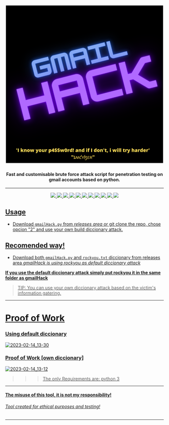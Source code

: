 

<h1 align="center">
  <br>
  <a href="https://github.com/tmcybers/gmailHack"><img src="gmailhacklogo.png" width="500px" alt="gmailHack"></a>
</h1>

<h4 align="center">Fast and customisable brute force attack script for penetration testing on gmail accounts based on python.</h4>


---



<p align="center">
<a href="https://github.com/tmcybers/gmailHack/releases/tag/gmailHack"><img src="https://img.shields.io/badge/python-3-yellowgreen">
<a href="https://github.com/tmcybers/gmailHack/releases/tag/gmailHack"><img src="https://img.shields.io/badge/downloads-2334-green">
<a href="https://github.com/tmcybers/gmailHack/releases/"><img src="https://img.shields.io/badge/releases-1.0-red">
<a href="https://github.com/tmcybers/gmailHack/releases/tag/gmailHack"><img src="https://img.shields.io/badge/contributors-1-orange">
<a href="https://github.com/tmcybers/gmailHack/releases/tag/gmailHack"><img src="https://img.shields.io/badge/open%20issues-0-blue">
<a href="https://github.com/tmcybers/gmailHack/releases/tag/gmailHack"><img src="https://img.shields.io/badge/discussions-2-orange">
<a href="https://t.me/+l5WYQySOL-0yMDQ0"><img src="https://img.shields.io/badge/chat-online-brightgreen?style=plastic&logo=telegram">
<a href="https://twitter.com/tmcybers"><img src="https://img.shields.io/badge/folow-tmcyber-blue?style=plastic&logo=twitter">
<a href="https://twitter.com/tmcybers"><img src="https://img.shields.io/badge/folow-tmcyber-blue?style=plastic&logo=mastodon">
<a href="https://www.tiktok.com/@onehackerway27"><img src="https://img.shields.io/badge/folow-tmcyber-blue?style=plastic&logo=tiktok">
<a href="https://tmcybers.github.io/Donate"><img src="https://img.shields.io/badge/support-tmcyber-blue?style=plastic&logo=donate">
  
  
</p>


  
## Usage

* Download `gmailHack.py` from *releases area* or git clone the repo, chose opcion "2" and use your own build diccionary attack. 

## Recomended way!

* Download both `gmailHack.py` and `rockyou.txt` diccionary from releases area *gmailHack is using rockyou as default diccionary attack*

**If you use the default diccionary attack simply put rockyou it in the same folder as gmailHack**

> TIP: You can use your own diccionary attack based on the victim's information gatering.

---

# Proof of Work

### Using default diccionary

![2023-02-14_13-30](https://user-images.githubusercontent.com/97669969/218752197-1b988710-e69b-4bfb-bcd6-37df8f26aa91.png)


### Proof of Work [own diccionary]

![2023-02-14_13-12](https://user-images.githubusercontent.com/97669969/218752634-42fa62b0-2a00-41e8-8801-62c405c90e2e.png)


>>> The only Requirements are: python 3


---

#### The misuse of this tool, it is not my responsibility!
###### Tool created for ethical purposes and testing!


---


